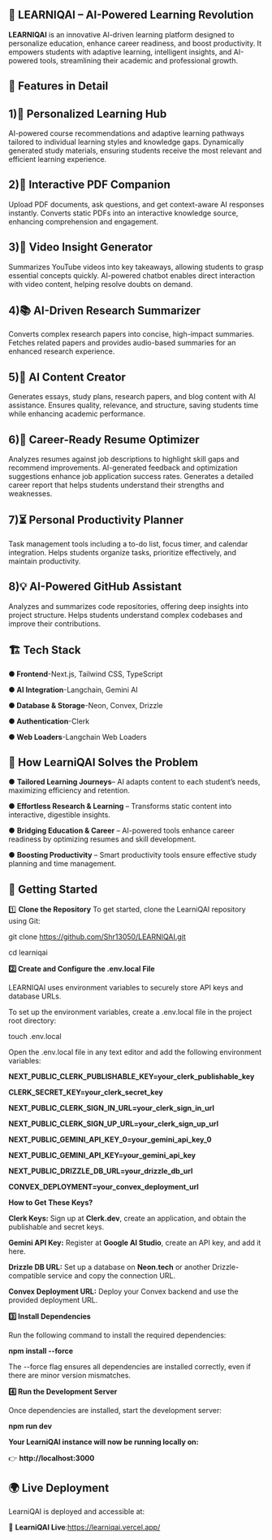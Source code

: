 
## 🚀 LEARNIQAI – AI-Powered Learning Revolution
**LEARNIQAI** is an innovative AI-driven learning platform designed to personalize education, enhance career readiness, and boost productivity. It empowers students with adaptive learning, intelligent insights, and AI-powered tools, streamlining their academic and professional growth.

## 🌟 Features in Detail

## 1)🎯 Personalized Learning Hub

AI-powered course recommendations and adaptive learning pathways tailored to individual learning styles and knowledge gaps.
Dynamically generated study materials, ensuring students receive the most relevant and efficient learning experience.

## 2)📄 Interactive PDF Companion

Upload PDF documents, ask questions, and get context-aware AI responses instantly.
Converts static PDFs into an interactive knowledge source, enhancing comprehension and engagement.

## 3)🎥 Video Insight Generator

Summarizes YouTube videos into key takeaways, allowing students to grasp essential concepts quickly.
AI-powered chatbot enables direct interaction with video content, helping resolve doubts on demand.

## 4)📚 AI-Driven Research Summarizer

Converts complex research papers into concise, high-impact summaries.
Fetches related papers and provides audio-based summaries for an enhanced research experience.

## 5)📝 AI Content Creator

Generates essays, study plans, research papers, and blog content with AI assistance.
Ensures quality, relevance, and structure, saving students time while enhancing academic performance.

## 6)🎯 Career-Ready Resume Optimizer

Analyzes resumes against job descriptions to highlight skill gaps and recommend improvements.
AI-generated feedback and optimization suggestions enhance job application success rates.
Generates a detailed career report that helps students understand their strengths and weaknesses.

## 7)⏳ Personal Productivity Planner

Task management tools including a to-do list, focus timer, and calendar integration.
Helps students organize tasks, prioritize effectively, and maintain productivity.

## 8)💡 AI-Powered GitHub Assistant

Analyzes and summarizes code repositories, offering deep insights into project structure.
Helps students understand complex codebases and improve their contributions.



## 🏗️ Tech Stack


**● Frontend**-Next.js, Tailwind CSS, TypeScript

**● AI Integration**-Langchain, Gemini AI

**● Database & Storage**-Neon, Convex, Drizzle

**● Authentication**-Clerk

**● Web Loaders**-Langchain Web Loaders


## 🎯 How LearniQAI Solves the Problem

● **Tailored Learning Journeys**– AI adapts content to each student’s needs, maximizing efficiency and retention.

● **Effortless Research & Learning** – Transforms static content into interactive, digestible insights.

● **Bridging Education & Career** – AI-powered tools enhance career readiness by optimizing resumes and skill development.

● **Boosting Productivity** – Smart productivity tools ensure effective study planning and time management.


## 🚀 Getting Started

1️⃣ **Clone the Repository**
To get started, clone the LearniQAI repository using Git:



git clone https://github.com/Shr13050/LEARNIQAI.git

cd learniqai


**2️⃣ Create and Configure the .env.local File**

LEARNIQAI uses environment variables to securely store API keys and database URLs.

To set up the environment variables, create a .env.local file in the project root directory:


touch .env.local

Open the .env.local file in any text editor and add the following environment variables:


**NEXT_PUBLIC_CLERK_PUBLISHABLE_KEY=your_clerk_publishable_key**

**CLERK_SECRET_KEY=your_clerk_secret_key**

**NEXT_PUBLIC_CLERK_SIGN_IN_URL=your_clerk_sign_in_url**

**NEXT_PUBLIC_CLERK_SIGN_UP_URL=your_clerk_sign_up_url**

**NEXT_PUBLIC_GEMINI_API_KEY_0=your_gemini_api_key_0**

**NEXT_PUBLIC_GEMINI_API_KEY=your_gemini_api_key**

**NEXT_PUBLIC_DRIZZLE_DB_URL=your_drizzle_db_url**

**CONVEX_DEPLOYMENT=your_convex_deployment_url**


**How to Get These Keys?**

**Clerk Keys:** Sign up at **Clerk.dev**, create an application, and obtain the publishable and secret keys.

**Gemini API Key:** Register at **Google AI Studio**, create an API key, and add it here.

**Drizzle DB URL:** Set up a database on **Neon.tech** or another Drizzle-compatible service and copy the connection URL.

**Convex Deployment URL:** Deploy your Convex backend and use the provided deployment URL.

**3️⃣ Install Dependencies**

Run the following command to install the required dependencies:


**npm install --force**

The --force flag ensures all dependencies are installed correctly, even if there are minor version mismatches.

**4️⃣ Run the Development Server**

Once dependencies are installed, start the development server:


**npm run dev**

**Your LearniQAI instance will now be running locally on:**

👉 **http://localhost:3000**

 ## 🌍 Live Deployment

LearniQAI is deployed and accessible at:

🔗 **LearniQAI Live**:https://learniqai.vercel.app/

